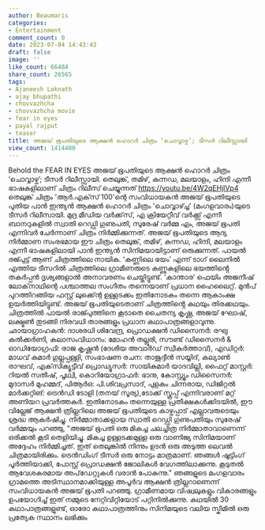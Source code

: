 ```yaml
---
author: Beaumaris
categories:
- Entertainment
comment_count: 0
date: 2023-07-04 14:43:43
draft: false
image: ''
like_count: 66484
share_count: 26565
tags:
- Ajaneesh Loknath
- ajay bhupathi
- chovvazhcha
- chovvazhcha movie
- fear in eyes
- payal rajput
- teaser
title: അജയ് ഭൂപതിയുടെ ആക്ഷൻ ഹൊറർ ചിത്രം ‘ചൊവ്വാഴ്ച’; ടീസർ റിലീസ്സായി
view_count: 1414480
---
```


Behold the FEAR IN EYES അജയ് ഭൂപതിയുടെ ആക്ഷൻ ഹൊറർ ചിത്രം ‘ചൊവ്വാഴ്ച’; ടീസർ റിലീസ്സായി. തെലുങ്ക്, തമിഴ്, കന്നഡ, മലയാളം, ഹിന്ദി എന്നീ ഭാഷകളിലാണ് ചിത്രം റിലീസ് ചെയ്യുന്നത് https://youtu.be/4W2qEHjlVp4 തെലുങ്ക് ചിത്രം 'ആർ.എക്‌സ് 100'ന്റെ സംവിധായകൻ അജയ് ഭൂപതിയുടെ പുതിയ പാൻ ഇന്ത്യൻ ആക്ഷൻ ഹൊറർ ചിത്രം 'ചൊവ്വാഴ്ച്ച' (മംഗളവാരം)യുടെ ടീസർ റിലീസായി. മുദ്ര മീഡിയ വർക്ക്‌സ്, എ ക്രിയേറ്റീവ് വർക്ക്സ് എന്നീ ബാനറുകളിൽ സ്വാതി റെഡ്ഡി ഗുണുപതി, സുരേഷ് വർമ്മ എം, അജയ് ഭൂപതി എന്നിവർ ചേർന്നാണ് ചിത്രം നിർമ്മിക്കുന്നത്. അജയ് ഭൂപതിയുടെ ആദ്യ നിർമ്മാണ സംരഭമായ ഈ ചിത്രം തെലുങ്ക്, തമിഴ്, കന്നഡ, ഹിന്ദി, മലയാളം എന്നീ ഭാഷകളിലായി പാൻ ഇന്ത്യൻ സിനിമയായിട്ടാണ് ഒരുക്കുന്നത്. പായൽ രജ്പുട്ട് ആണ് ചിത്രത്തിലെ നായിക. ‘കണ്ണിലെ ഭയം’ എന്ന് ടാഗ് ലൈനിൽ എത്തിയ ടീസറിൽ ചിത്രത്തിലെ ഗ്രാമീണരുടെ കണ്ണുകളിലെ ഭയത്തിൻ്റെ തകർപ്പൻ ദൃശ്യങ്ങളാൽ അനാവരണം ചെയ്തിട്ടുണ്ട്. ‘കാന്താര’ ഫെയിം അജനീഷ് ലോക്‌നാഥിന്റെ പശ്ചാത്തല സംഗീതം തന്നെയാണ് പ്രധാന ഹൈലൈറ്റ്. മുൻപ് പുറത്തിറങ്ങിയ ഫസ്റ്റ് ലുക്ക്ന്റെ ഉള്ളടക്കം ഇതിനോടകം തന്നെ ആകാംക്ഷ ഉയർത്തിയിട്ടുണ്ട്. അജയ് ഭൂപതിയുടെതാണ് ചിത്രത്തിൻ്റെ കഥയും തിരക്കഥയും. ചിത്രത്തിൽ പായൽ രാജ്പുത്തിനെ കൂടാതെ ചൈതന്യ കൃഷ്ണ, അജയ് ഘോഷ്, ലക്ഷ്മൺ തുടങ്ങി നിരവധി താരങ്ങളും പ്രധാന കഥാപാത്രങ്ങളാവുന്നു. ഛായാഗ്രാഹകൻ: ദാശരധി ശിവേന്ദ്ര, പ്രൊഡക്ഷൻ ഡിസൈനർ: രഘു കുൽക്കർണി, കലാസംവിധാനം: മോഹൻ തല്ലൂരി, സൗണ്ട് ഡിസൈനർ & ഓഡിയോഗ്രഫി: രാജ കൃഷ്ണൻ (ദേശീയ അവാർഡ് സ്വീകർത്താവ്), എഡിറ്റർ: മാധവ് കുമാർ ഗുല്ലപ്പള്ളി, സംഭാഷണ രചന: താജുദ്ദീൻ സയ്യിദ്, കല്യാൺ രാഘവ്, എക്‌സിക്യൂട്ടീവ് പ്രൊഡ്യൂസർ: സായികുമാർ യാദവില്ലി, ഫൈറ്റ് മാസ്റ്റർ: റിയൽ സതീഷ്, പൃഥ്വി, കൊറിയോഗ്രാഫർ: ഭാനു, കോസ്റ്റ്യൂം ഡിസൈനർ: മുദാസർ മുഹമ്മദ്, പിആർഒ: പി.ശിവപ്രസാദ്, പുളകം ചിന്നരായ, ഡിജിറ്റൽ മാർക്കറ്റിങ്: ട്രെൻഡി ടോളി (തനയ് സൂര്യ),ടോക്ക് സ്കൂപ്പ് എന്നിവരാണ് മറ്റ് അണിയറ പ്രവർത്തകർ. ഇതിനോടകം തന്നെയുള്ള പ്രതീക്ഷകൾക്കിടയിൽ, ഈ വില്ലേജ് ആക്ഷൻ ത്രില്ലറിലെ അജയ് ഭൂപതിയുടെ കാഴ്ചപ്പാട് എല്ലാവരുടെയും ശ്രദ്ധ ആകർഷിച്ചു. നിർമ്മാതാക്കളായ സ്വാതി റെഡ്ഡി ഗുണുപതിയും സുരേഷ് വർമ്മയും പറഞ്ഞു, "അജയ് ഭൂപതി ഒരു മികച്ച ചലച്ചിത്ര നിർമ്മാതാവാണെന്ന് ഒരിക്കൽ കൂടി തെളിയിച്ചു. മികച്ച ഉള്ളടക്കമുള്ള ഒരു വാണിജ്യ സിനിമയാണ് അദ്ദേഹം നിർമ്മിച്ചത്. ഇത് തെലുങ്കിൽ നിന്നും ഉടൻ ഒരു അടുത്ത ലെവൽ ചിത്രമായിരിക്കും. ട്രെൻഡിംഗ് ടീസർ ഒരു നോട്ടം മാത്രമാണ്. ഞങ്ങൾ ഷൂട്ടിംഗ് പൂർത്തിയാക്കി, പോസ്റ്റ് പ്രൊഡക്ഷൻ ജോലികൾ വേഗത്തിലാക്കുന്നു. കൂടുതൽ ആവേശകരമായ അപ്‌ഡേറ്റുകൾ വരാൻ പോകുന്നു." ഞങ്ങളുടെ മംഗളവാരം ഗ്രാമത്തെ അടിസ്ഥാനമാക്കിയുള്ള അപൂർവ ആക്ഷൻ ത്രില്ലറാണെന്ന് സംവിധായകൻ അജയ് ഭൂപതി പറഞ്ഞു. ഗ്രാമീണമായ വിഷ്വലുകളും വികാരങ്ങളും ഉപയോഗിച്ച് ഇത് നമ്മുടെ നേറ്റിവിറ്റിയോട് പറ്റിനിൽക്കുന്നു. കഥയിൽ 30 കഥാപാത്രങ്ങളുണ്ട്, ഓരോ കഥാപാത്രത്തിനും സിനിമയുടെ വലിയ സ്കീമിൽ ഒരു പ്രത്യേക സ്ഥാനം ലഭിക്കും